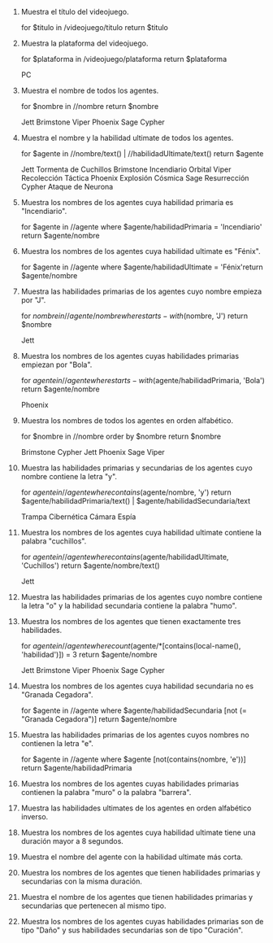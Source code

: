 1. Muestra el título del videojuego.

    for $titulo in /videojuego/titulo return $titulo

2. Muestra la plataforma del videojuego.

    for $plataforma in /videojuego/plataforma return $plataforma

    <plataforma>PC</plataforma>

3. Muestra el nombre de todos los agentes.

    for $nombre in //nombre return $nombre

    <nombre>Jett</nombre>
    <nombre>Brimstone</nombre>
    <nombre>Viper</nombre>
    <nombre>Phoenix</nombre>
    <nombre>Sage</nombre>
    <nombre>Cypher</nombre>

4. Muestra el nombre y la habilidad ultimate de todos los agentes.

    for $agente in //nombre/text() | //habilidadUltimate/text() return $agente

    Jett
    Tormenta de Cuchillos
    Brimstone
    Incendiario Orbital
    Viper
    Recolección Táctica
    Phoenix
    Explosión Cósmica
    Sage
    Resurrección
    Cypher
    Ataque de Neurona

5. Muestra los nombres de los agentes cuya habilidad primaria es "Incendiario".

    for $agente in //agente where $agente/habilidadPrimaria = 'Incendiario' return $agente/nombre

6. Muestra los nombres de los agentes cuya habilidad ultimate es "Fénix".

    for $agente in //agente where $agente/habilidadUltimate = 'Fénix'return $agente/nombre

7. Muestra las habilidades primarias de los agentes cuyo nombre empieza por "J".

    for $nombre in //agente/nombre where starts-with($nombre, 'J') return $nombre 

    <nombre>Jett</nombre>

8. Muestra los nombres de los agentes cuyas habilidades primarias empiezan por "Bola".

    for $agente in //agente where starts-with($agente/habilidadPrimaria, 'Bola') return $agente/nombre

    <nombre>Phoenix</nombre>

9. Muestra los nombres de todos los agentes en orden alfabético.

    for $nombre in //nombre order by $nombre return $nombre

    <nombre>Brimstone</nombre>
    <nombre>Cypher</nombre>
    <nombre>Jett</nombre>
    <nombre>Phoenix</nombre>
    <nombre>Sage</nombre>
    <nombre>Viper</nombre>

10. Muestra las habilidades primarias y secundarias de los agentes cuyo nombre contiene la letra "y".

    for $agente in //agente where contains($agente/nombre, 'y') return $agente/habilidadPrimaria/text() | $agente/habilidadSecundaria/text

    Trampa Cibernética
    Cámara Espía

11. Muestra los nombres de los agentes cuya habilidad ultimate contiene la palabra "cuchillos".

    for $agente in //agente 
    where contains($agente/habilidadUltimate, 'Cuchillos') 
    return $agente/nombre/text()

    Jett

12. Muestra las habilidades primarias de los agentes cuyo nombre contiene la letra "o" y la habilidad secundaria contiene la palabra "humo".

13. Muestra los nombres de los agentes que tienen exactamente tres habilidades.

    for $agente in //agente where count($agente/*[contains(local-name(), 'habilidad')]) = 3 return $agente/nombre

    <nombre>Jett</nombre>
    <nombre>Brimstone</nombre>
    <nombre>Viper</nombre>
    <nombre>Phoenix</nombre>
    <nombre>Sage</nombre>
    <nombre>Cypher</nombre>

14. Muestra los nombres de los agentes cuya habilidad secundaria no es "Granada Cegadora".

    for $agente in //agente where $agente/habilidadSecundaria [not (= "Granada Cegadora")] return $agente/nombre

15. Muestra las habilidades primarias de los agentes cuyos nombres no contienen la letra "e".

    for $agente in //agente where $agente [not(contains(nombre, 'e'))] return $agente/habilidadPrimaria

16. Muestra los nombres de los agentes cuyas habilidades primarias contienen la palabra "muro" o la palabra "barrera".

17. Muestra las habilidades ultimates de los agentes en orden alfabético inverso.

18. Muestra los nombres de los agentes cuya habilidad ultimate tiene una duración mayor a 8 segundos.

19. Muestra el nombre del agente con la habilidad ultimate más corta.

20. Muestra los nombres de los agentes que tienen habilidades primarias y secundarias con la misma duración.

21. Muestra el nombre de los agentes que tienen habilidades primarias y secundarias que pertenecen al mismo tipo.

22. Muestra los nombres de los agentes cuyas habilidades primarias son de tipo "Daño" y sus habilidades secundarias son de tipo "Curación".
